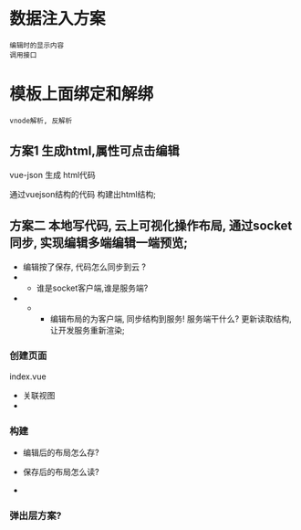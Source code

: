 # 数据注入方案

    编辑时的显示内容
    调用接口
    
# 模板上面绑定和解绑
    vnode解析, 反解析
    


## 方案1 生成html,属性可点击编辑

vue-json 生成 html代码

通过vuejson结构的代码 构建出html结构;


## 方案二 本地写代码, 云上可视化操作布局, 通过socket同步, 实现编辑多端编辑一端预览;

- 编辑按了保存, 代码怎么同步到云 ?
- - 谁是socket客户端,谁是服务端? 
- - - 编辑布局的为客户端, 同步结构到服务!    服务端干什么? 更新读取结构, 让开发服务重新渲染;



### 创建页面
index.vue
- 关联视图
- 


### 构建
- 编辑后的布局怎么存?

- 保存后的布局怎么读?

- 

### 弹出层方案? 
